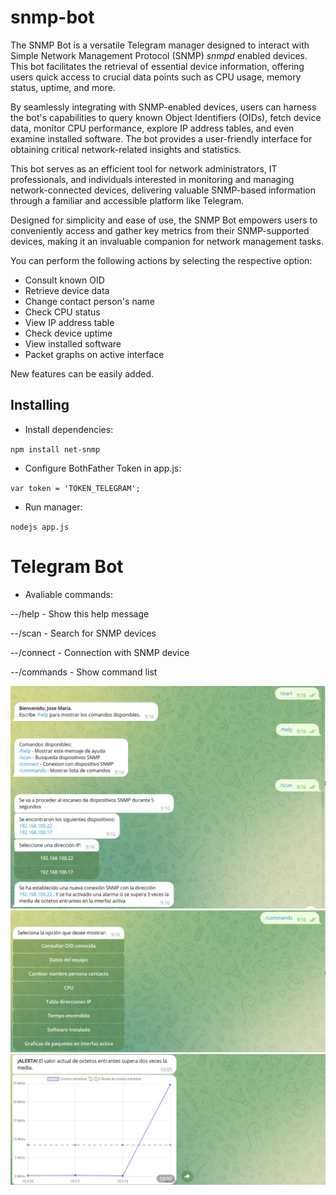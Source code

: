 # snmp-bot

The SNMP Bot is a versatile Telegram manager designed to interact with Simple Network Management Protocol (SNMP) *snmpd* enabled devices. This bot facilitates the retrieval of essential device information, offering users quick access to crucial data points such as CPU usage, memory status, uptime, and more.

By seamlessly integrating with SNMP-enabled devices, users can harness the bot's capabilities to query known Object Identifiers (OIDs), fetch device data, monitor CPU performance, explore IP address tables, and even examine installed software. The bot provides a user-friendly interface for obtaining critical network-related insights and statistics.

This bot serves as an efficient tool for network administrators, IT professionals, and individuals interested in monitoring and managing network-connected devices, delivering valuable SNMP-based information through a familiar and accessible platform like Telegram.

Designed for simplicity and ease of use, the SNMP Bot empowers users to conveniently access and gather key metrics from their SNMP-supported devices, making it an invaluable companion for network management tasks.

You can perform the following actions by selecting the respective option:
- Consult known OID
- Retrieve device data
- Change contact person's name
- Check CPU status
- View IP address table
- Check device uptime
- View installed software
- Packet graphs on active interface

New features can be easily added.

## Installing

 - Install dependencies:
 
 `npm install net-snmp`

 - Configure BothFather Token in app.js:
 
 `var token = 'TOKEN_TELEGRAM';`

 - Run manager:
 
 `nodejs app.js`

 # Telegram Bot

 - Avaliable commands:

 --/help - Show this help message

 --/scan - Search for SNMP devices

 --/connect - Connection with SNMP device

 --/commands - Show command list

 
![Avaliable commands](/img/imginit.png)
![Options](/img/imgmenu.png)
![Usage_of_Alerts](/img/imgalert.png)